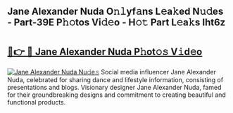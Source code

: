 ## Jane Alexander Nuda O𝚗𝚕yf𝚊ns L𝚎a𝚔ed N𝚞𝚍es - Part-39E P𝚑𝚘tos Vi𝚍𝚎o - H𝚘𝚝 Part L𝚎a𝚔s Iht6z

# <h2><a href="http://kfc9vv3.oniu.top/?m=Jane+Alexander+Nuda">🔗👉 🔴 Jane Alexander Nuda P𝚑ot𝚘𝚜 V𝚒d𝚎o</a></h2>

[![Jane Alexander Nuda Nu𝚍e𝚜](https://i.imgur.com/0qMVB7G.gif)](http://kfc9vv3.oniu.top/?m=Jane+Alexander+Nuda)
Social media influencer Jane Alexander Nuda, celebrated for sharing dance and lifestyle information, consisting of presentations and blogs. Visionary designer Jane Alexander Nuda, famed for their groundbreaking designs and commitment to creating beautiful and functional products.  
